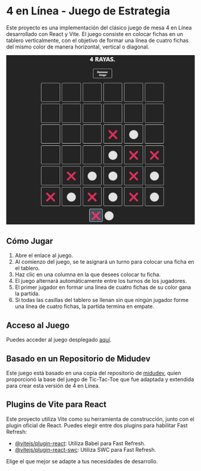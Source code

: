 # 4 en Línea - Juego de Estrategia

Este proyecto es una implementación del clásico juego de mesa 4 en Línea desarrollado con React y Vite. El juego consiste en colocar fichas en un tablero verticalmente, con el objetivo de formar una línea de cuatro fichas del mismo color de manera horizontal, vertical o diagonal.

![4 en Línea](./src/assets/screenshot.png)

## Cómo Jugar

1. Abre el enlace al juego.
2. Al comienzo del juego, se te asignará un turno para colocar una ficha en el tablero.
3. Haz clic en una columna en la que desees colocar tu ficha.
4. El juego alternará automáticamente entre los turnos de los jugadores.
5. El primer jugador en formar una línea de cuatro fichas de su color gana la partida.
6. Si todas las casillas del tablero se llenan sin que ningún jugador forme una línea de cuatro fichas, la partida termina en empate.

## Acceso al Juego

Puedes acceder al juego desplegado [aquí](https://65cf91f842db570008d866fe--symphonious-bombolone-c3f67a.netlify.app/).

## Basado en un Repositorio de Midudev

Este juego está basado en una copia del repositorio de [midudev](https://github.com/midudev/aprendiendo-react/tree/master/projects/02-tic-tac-toe), quien proporcionó la base del juego de Tic-Tac-Toe que fue adaptada y extendida para crear esta versión de 4 en Línea.


## Plugins de Vite para React

Este proyecto utiliza Vite como su herramienta de construcción, junto con el plugin oficial de React. Puedes elegir entre dos plugins para habilitar Fast Refresh:

- [@vitejs/plugin-react](https://github.com/vitejs/vite-plugin-react/blob/main/packages/plugin-react/README.md): Utiliza Babel para Fast Refresh.
- [@vitejs/plugin-react-swc](https://github.com/vitejs/vite-plugin-react-swc): Utiliza SWC para Fast Refresh.

Elige el que mejor se adapte a tus necesidades de desarrollo.


